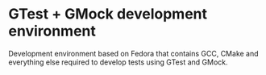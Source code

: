 GTest + GMock development environment
=====================================

Development environment based on Fedora that contains GCC, CMake and everything else required to develop tests using GTest and GMock.
